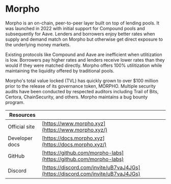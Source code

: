 # Morpho

Morpho is an on-chain, peer-to-peer layer built on top of lending pools. It was launched in 2022 with initial support for Compound pools and subsequently for Aave. Lenders and borrowers enjoy better rates when supply and demand match on Morpho but otherwise get direct exposure to the underlying money markets.

Existing protocols like Compound and Aave are inefficient when utlitization is low. Borrowers pay higher rates and lenders receive lower rates than they would if they were matched directly. Morpho  offers 100% utilitization while maintaining the liquidity offered by traditional pools.

Morpho's total value locked (TVL) has quickly grown to over $100 million prior to the release of its governance token, MORPHO. Multiple security audits have been conducted by respected auditors including Trail of Bits, Certora, ChainSecurity, and others. Morpho maintains a bug bounty program.

| Resources      |                                                                                |
| -------------- | ------------------------------------------------------------------------------ |
| Official site  | [https://www.morpho.xyz](https://www.morpho.xyz/)                              |
| Developer docs | [https://docs.morpho.xyz](https://docs.morpho.xyz/)                            |
| GitHub         | [https://github.com/morpho-labs](https://github.com/morpho-labs)               |
| Discord        | [https://discord.com/invite/uB7vaJ4JGs](https://discord.com/invite/uB7vaJ4JGs) |
